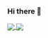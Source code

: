 ### Hi there 👋

<a href="https://github.com/MeesPos">
  <img align="center" src="https://github-readme-stats.vercel.app/api?username=MeesPos&show_icons=true" />
</a>
 
<a href="https://github.com/MeesPos">
  <img align="center" src="https://github-readme-stats.vercel.app/api/top-langs/?username=MeesPos&layout=compact" />
</a>
  
<!--
**MeesPos/MeesPos** is a ✨ _special_ ✨ repository because its `README.md` (this file) appears on your GitHub profile.

Here are some ideas to get you started:

- 🔭 I’m currently working on ...
- 🌱 I’m currently learning ...
- 👯 I’m looking to collaborate on ...
- 🤔 I’m looking for help with ...
- 💬 Ask me about ...
- 📫 How to reach me: ...
- 😄 Pronouns: ...
- ⚡ Fun fact: ...
-->

